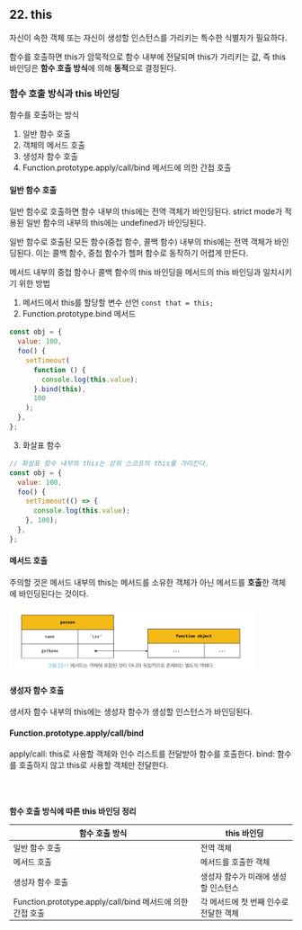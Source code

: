 ## 22. this

자신이 속한 객체 또는 자신이 생성할 인스턴스를 가리키는 특수한 식별자가 필요하다.

함수를 호출하면 this가 암묵적으로 함수 내부에 전달되며
this가 가리키는 값, 즉 this 바인딩은 **함수 호출 방식**에 의해 **동적**으로 결정된다.

### 함수 호출 방식과 this 바인딩

함수를 호출하는 방식

1. 일반 함수 호출
2. 객체의 메서드 호출
3. 생성자 함수 호출
4. Function.prototype.apply/call/bind 메서드에 의한 간접 호출

#### 일반 함수 호출

일반 함수로 호출하면 함수 내부의 this에는 전역 객체가 바인딩된다.
strict mode가 적용된 일반 함수의 내부의 this에는 undefined가 바인딩된다.

일반 함수로 호출된 모든 함수(중첩 함수, 콜백 함수) 내부의 this에는 전역 객체가 바인딩된다.
이는 콜백 함수, 중첩 함수가 헬퍼 함수로 동작하기 어렵게 만든다.

메서드 내부의 중첩 함수나 콜백 함수의 this 바인딩을 메서드의 this 바인딩과 일치시키기 위한 방법

1. 메서드에서 this를 할당할 변수 선언
   `const that = this;`
2. Function.prototype.bind 메서드

```js
const obj = {
  value: 100,
  foo() {
    setTimeout(
      function () {
        console.log(this.value);
      }.bind(this),
      100
    );
  },
};
```

3. 화살표 함수

```js
// 화살표 함수 내부의 this는 상위 스코프의 this를 가리킨다.
const obj = {
  value: 100,
  foo() {
    setTimeout(() => {
      console.log(this.value);
    }, 100);
  },
};
```

#### 메서드 호출

주의할 것은 메서드 내부의 this는 메서드를 소유한 객체가 아닌 메서드를 **호출**한 객체에 바인딩된다는 것이다.

![alt text](image-2.png)

#### 생성자 함수 호출

생서자 함수 내부의 this에는 생성자 함수가 생성할 인스턴스가 바인딩된다.

#### Function.prototype.apply/call/bind

apply/call: this로 사용할 객체와 인수 리스트를 전달받아 함수를 호출한다.
bind: 함수를 호출하지 않고 this로 사용할 객체만 전달한다.

<br>
<br>

**함수 호출 방식에 따른 this 바인딩 정리**

| 함수 호출 방식                                             | this 바인딩                            |
| ---------------------------------------------------------- | -------------------------------------- |
| 일반 함수 호출                                             | 전역 객체                              |
| 메서드 호출                                                | 메서드를 호출한 객체                   |
| 생성자 함수 호출                                           | 생성자 함수가 미래에 생성할 인스턴스   |
| Function.prototype.apply/call/bind 메서드에 의한 간접 호출 | 각 메서드에 첫 번째 인수로 전달한 객체 |
